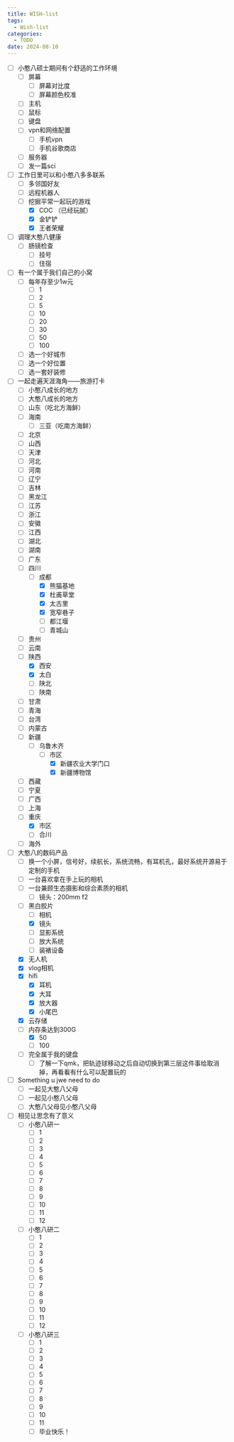 ```yaml
---
title: WISH-list
tags:
  - Wish-list
categories:
  - TODO
date: 2024-08-10
---
```


- [ ] 小憨八硕士期间有个舒适的工作环境 
	- [ ] 屏幕
		- [ ] 屏幕对比度
		- [ ] 屏幕颜色校准
	- [ ] 主机
	- [ ] 鼠标
	- [ ] 键盘
	- [ ] vpn和网络配置
		- [ ] 手机vpn
		- [ ] 手机谷歌商店
	- [ ] 服务器
	- [ ] 发一篇sci
- [ ]  工作日里可以和小憨八多多联系
	- [ ] 多邻国好友
	- [ ] 远程机器人
	- [ ] 挖掘平常一起玩的游戏
		- [x] COC （已经玩腻）
		- [x] 金铲铲
		- [x] 王者荣耀
- [ ] 调理大憨八健康
	- [ ] 肠镜检查
		- [ ] 挂号
		- [ ] 住宿
- [ ] 有一个属于我们自己的小窝
	- [ ] 每年存至少1w元
		- [ ] 1
		- [ ] 2
		- [ ] 5
		- [ ] 10
		- [ ] 20
		- [ ] 30
		- [ ] 50
		- [ ] 100
	- [ ] 选一个好城市
	- [ ] 选一个好位置
	- [ ] 选一套好装修
- [ ] 一起走遍天涯海角——旅游打卡
	- [ ] 小憨八成长的地方
	- [ ] 大憨八成长的地方
	- [ ] 山东（吃北方海鲜）
	- [ ] 海南
		- [ ] 三亚（吃南方海鲜）
	- [ ] 北京
	- [ ] 山西
	- [ ] 天津
	- [ ] 河北
	- [ ] 河南
	- [ ] 辽宁
	- [ ] 吉林
	- [ ] 黑龙江
	- [ ] 江苏
	- [ ] 浙江
	- [ ] 安徽
	- [ ] 江西
	- [ ] 湖北
	- [ ] 湖南
	- [ ] 广东
	- [ ] 四川
		- [ ] 成都
			- [x] 熊猫基地
			- [x] 杜甫草堂
			- [x] 太古里
			- [x] 宽窄巷子
			- [ ] 都江堰
			- [ ] 青城山
	- [ ] 贵州
	- [ ] 云南
	- [ ] 陕西
		- [x] 西安
		- [x] 太白
		- [ ] 陕北
		- [ ] 陕南
	- [ ] 甘肃
	- [ ] 青海
	- [ ] 台湾
	- [ ] 内蒙古
	- [ ] 新疆
		- [ ] 乌鲁木齐
			- [ ] 市区
				- [x] 新疆农业大学门口
				- [x] 新疆博物馆
	- [ ] 西藏
	- [ ] 宁夏
	- [ ] 广西
	- [ ] 上海
	- [ ] 重庆
		- [x] 市区
		- [ ] 合川
	- [ ] 海外
- [ ] 大憨八的数码产品
	- [ ] 换一个小屏，信号好，续航长，系统流畅，有耳机孔，最好系统开源易于定制的手机
	- [ ] 一台喜欢拿在手上玩的相机
	- [ ] 一台兼顾生态摄影和综合素质的相机
		- [ ] 镜头：200mm f2 
	- [ ] 黑白胶片
		- [ ] 相机
		- [x] 镜头
		- [ ] 显影系统
		- [ ] 放大系统
		- [ ] 装裱设备
	- [x] 无人机
	- [x] vlog相机
	- [x] hifi
		- [x] 耳机
		- [x] 大耳
		- [x] 放大器
		- [x] 小尾巴
	- [x] 云存储
	- [ ] 内存条达到300G
		- [x] 50
		- [ ] 100
	- [ ] 完全属于我的键盘
		- [ ] 了解一下qmk，把轨迹球移动之后自动切换到第三层这件事给取消掉，再看看有什么可以配置玩的
- [ ] Something u jwe need to do
	- [ ] 一起见大憨八父母
	- [ ] 一起见小憨八父母
	- [ ] 大憨八父母见小憨八父母
- [ ] 相见让思念有了意义
	- [ ] 小憨八研一
		- [ ] 1
		- [ ] 2
		- [ ] 3
		- [ ] 4
		- [ ] 5
		- [ ] 6
		- [ ] 7
		- [ ] 8
		- [ ] 9
		- [ ] 10
		- [ ] 11
		- [ ] 12
	- [ ] 小憨八研二
		- [ ] 1
		- [ ] 2
		- [ ] 3
		- [ ] 4
		- [ ] 5
		- [ ] 6
		- [ ] 7
		- [ ] 8
		- [ ] 9
		- [ ] 10
		- [ ] 11
		- [ ] 12
	- [ ] 小憨八研三
		- [ ] 1
		- [ ] 2
		- [ ] 3
		- [ ] 4
		- [ ] 5
		- [ ] 6
		- [ ] 7
		- [ ] 8
		- [ ] 9
		- [ ] 10
		- [ ] 11
		- [ ] 毕业快乐！